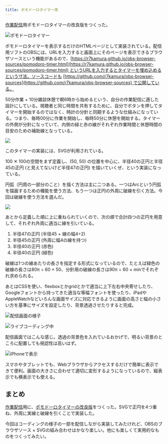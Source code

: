 ```yaml
---
title: ポモドーロタイマー改
---
```

[作業配信](https://www.youtube.com/c/r7kamura)用ポモドーロタイマーの改良版をつくった。

![](https://lh3.googleusercontent.com/haATCTL7ZdqKRSlV5AlXgcZYQ9oWurINXoT8FUEVRV9tU7KfR2pDSlNFH8WI2LvzA__rsTbS3zgf_XWlkzU6M7EEieawlbVMHaL91GPDgMzw2NPRcwjeH_y4gkF6GoDu6p3X_Eoj3OXVBzHXlrKs-5qrubBgcbWA4tVh_w6Q-RhIz9ObYDTwY7X0MQ "ポモドーロタイマー")

ポモドーロタイマーを表示するだけのHTMLページとして実装されている。配信用ソフトのOBSには、URLを入力すると画面上にそのページを表示できるブラウザソースという機能があるので、[https://r7kamura.github.io/obs-browser-sources/pomodoro-timer.html](https://r7kamura.github.io/obs-browser-sources/pomodoro-timer.html) というURLを入力するとタイマーを埋め込めるという寸法。ソースコードも [https://github.com/r7kamura/obs-browser-sources](https://github.com/r7kamura/obs-browser-sources) で公開している。

50分作業 + 10分雑談休憩で朝6時から始めるという、自分の作業配信に適した設計にしている。視聴者と同じ時間を共有するために、自分でボタンを押してタイマーを開始するのではなく、時計の分針と同期するような仕組みになっている。つまり、毎時00分に作業を開始し、毎時50分に休憩を開始する。タイマーの外側が分針になっていて、内側の緑と赤の線がそれぞれ作業時間と休憩時間の目安のための補助線となっている。

![](https://lh6.googleusercontent.com/7zvgsuwCasMwb-U2BYkjlbB-1-C6Pql_G4jYi3xEsJoQXJn-mSpj6v3hF1BwhOussmiSjptiER8lWPopYYORns2jKb_RYyQPS2-uRQpOIcsN0FdPzsjlDYzHDj4ZOfJLCPuXp1BD0xCfxxgDSF4KQuBR_bggaR62o5WAX-7d0O-9UGU1SQf3MP7X6w)

このタイマーの実装には、SVGが利用されている。

100 ✕ 100の空間をまず定義し、(50, 50) の位置を中心に、半径40の正円と半径45の正円 (と見えてないけど半径47の正円) を描いていくぜ、という実装になっている。

円弧（円周の一部分のこと）を描く方法は主に二つある。一つはArcという円弧を描画するための機能を使う方法、もう一つは正円の外周に破線を引く方法。今回は破線を使う方法を選んだ。

![](https://lh4.googleusercontent.com/UGfd-tvPRpPPQ7dJRWcddj3oDahvvIM7_SXsDg52EcU7qQPAmKDaImUCrwJuds4dte_1fXPjNUdGHvLgDgJ_zOrbgEdJQRjkR20RUC6Se8nXhX0X-P5kgehm3LYak5LxapNYsA_abTTFheQWcuUZOF2XJDOOjYDa-RB9DJTLcBngVy9Dgyd3s3iuJg)

あとから定義した順に上に重ねられていくので、次の順で合計四つの正円を用意して、それぞれ外周に適当に線を引いている。

1.  半径47の正円 (半径45 + 線の幅4÷2)
2.  半径45の正円 (外周に幅4の線を持つ)
3.  半径40の正円 (赤色)
4.  半径40の正円 (緑色)

破線は1つの線あたりの長さを指定する形式になっているので、たとえば緑色の破線の長さは80π ÷ 60 × 50、分針用の破線の長さは90π ÷ 60 × minでそれぞれ求められる。

あとはCSSを使い、flexboxとかgridとかで適当に上下左右中央寄せしたり、Googleフォントから持ってきた適当な等幅フォントを使ったり、iPadやAppleWatchなどいろんな画面サイズに対応できるように画面の高さと幅の小さい方を基準にサイズを設定したり、背景透過させたりすると完成。

![](https://lh3.googleusercontent.com/RemPLl4ipZMT0FYiO_7KglDKe-XEu19b2YGMbZp46zAhkX9o4A5b7XtpqtP0Hdk-7Zy0fmvlv7kwaIc3YML1KOpRUa_noNkBSAkVqUVHn9tCjiBPoz6CvBn_6kWYpvec6OoEf-I7Ut8ah4WWgUqTn7j4HglSWmubEyrq-W8Sh6yfu78PxwZ2ITRLZw "配信画面の様子")

![](https://lh3.googleusercontent.com/hUJisby2i_ttpvvZx2eXcSZJ7e3LryfH7Q2fp8cwaDsfTKyHqZKHtuGIL3aC8ZUL6mcgsJPxwNMVIKxqJKB5M1re0Osz0LkDwqqeDzav7xbBFRMiR0PKTfx23uNMCqP3YMNbpKMpeQgOFmLgYIuwq2IS-COXVenF-llCUXeXc60g4gvcXqWsUUUQGw "ライブコーディング中")

配信画面ではこんな感じ。透過の背景色を入れているおかげで、明るい背景のところに配置しても視認性は高いはず。

![](https://lh4.googleusercontent.com/s5Bp90q-W7XaWx_qnCOB7G8GZ-zEgbKKdyBAYnPeIBCYThxyauqXzgigfkXXXnrnwTlIYXpTWGnXAFOUO6Ej8ywtaZEETVvuklMP38uZWqBgeGduGr-woQtC1TCMOQPUK4HkHno4ZvoxJf1PNY7QoSImlL2WMxnw3w5nLQUkM4bgdHRmcSD1Fj7Ucw "iPhoneで表示")

スマホやタブレットでも、Webブラウザからアクセスするだけで簡単に表示できて便利。画面の大きさに合わせて適切に変形するようになっているので、縦表示でも横表示でも使える。

まとめ
---

[作業配信](https://www.youtube.com/c/r7kamura)用に、[ポモドーロタイマーの改良版](https://github.com/r7kamura/obs-browser-sources)をつくった。SVGで正円を4つ重ね、外周に実線と破線を引くことで実装した。

今回はコーディングの様子の一部を配信しながら実装してみたけれど、OBSのブラウザソース × SVGの組み合わせはかなり楽しい。他にも楽しくて実用的なものをつくってみたい。
